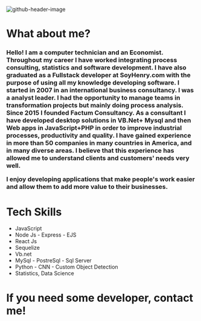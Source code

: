
![github-header-image](https://user-images.githubusercontent.com/73600438/177398396-0cd50683-20e4-4d52-8b9c-a704f5ff3f93.png)
<h1> What about me?</h1>
<h3>Hello! I am a computer technician and an Economist. Throughout my career I have worked integrating process consulting, statistics and software development.
I have also graduated as a Fullstack developer at SoyHenry.com with the purpose of using all my knowledge developing software.
I started in 2007 in an international business consultancy. I was a analyst leader. I had the opportunity to manage teams in transformation projects but mainly doing process analysis.
Since 2015 I founded Factum Consultancy. As a consultant I have developed desktop solutions in VB.Net+ Mysql and then Web apps in JavaScript+PHP in order to improve industrial processes, productivity and quality.
I have gained experience in more than 50 companies in many countries in America, and in many diverse areas. I believe that this experience has allowed me to understand clients and customers' needs very well.

I enjoy developing applications that make people's work easier and allow them to add more value to their businesses.</h3>

<h1> Tech Skills</h1>
<ul>
  <li>JavaScript
  <li>Node Js - Express - EJS
  <li>React Js 
  <li>Sequelize
  <li>Vb.net
  <li> MySql - PostreSql - Sql Server
  <li>Python - CNN - Custom Object Detection
  <li>Statistics, Data Science
</ul>
<h1> If you need some developer, contact me! </h1>
  



<!--
**danimir77/danimir77** is a ✨ _special_ ✨ repository because its `README.md` (this file) appears on your GitHub profile.

Here are some ideas to get you started:

- 🔭 I’m currently working on ...
- 🌱 I’m currently learning ...
- 👯 I’m looking to collaborate on ...
- 🤔 I’m looking for help with ...
- 💬 Ask me about ...
- 📫 How to reach me: ...
- 😄 Pronouns: ...
- ⚡ Fun fact: ...
-->

